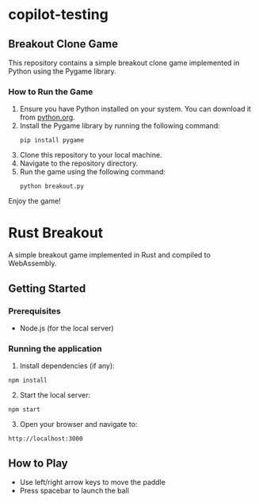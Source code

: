 # copilot-testing

## Breakout Clone Game

This repository contains a simple breakout clone game implemented in Python using the Pygame library.

### How to Run the Game

1. Ensure you have Python installed on your system. You can download it from [python.org](https://www.python.org/).
2. Install the Pygame library by running the following command:
   ```
   pip install pygame
   ```
3. Clone this repository to your local machine.
4. Navigate to the repository directory.
5. Run the game using the following command:
   ```
   python breakout.py
   ```

Enjoy the game!

# Rust Breakout

A simple breakout game implemented in Rust and compiled to WebAssembly.

## Getting Started

### Prerequisites
- Node.js (for the local server)

### Running the application

1. Install dependencies (if any):
```
npm install
```

2. Start the local server:
```
npm start
```

3. Open your browser and navigate to:
```
http://localhost:3000
```

## How to Play
- Use left/right arrow keys to move the paddle
- Press spacebar to launch the ball

